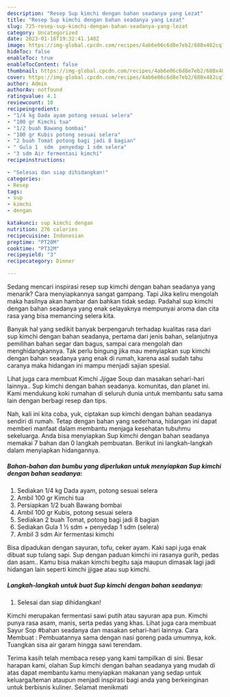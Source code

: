 ```yaml
---
description: "Resep Sup kimchi dengan bahan seadanya yang Lezat"
title: "Resep Sup kimchi dengan bahan seadanya yang Lezat"
slug: 725-resep-sup-kimchi-dengan-bahan-seadanya-yang-lezat
category: Uncategorized
date: 2023-01-16T19:32:41.140Z
image: https://img-global.cpcdn.com/recipes/4ab6e06c6d8e7eb2/680x482cq70/sup-kimchi-dengan-bahan-seadanya-foto-resep-utama.jpg
hideToc: false
enableToc: true
enableTocContent: false
thumbnail: https://img-global.cpcdn.com/recipes/4ab6e06c6d8e7eb2/680x482cq70/sup-kimchi-dengan-bahan-seadanya-foto-resep-utama.jpg
cover: https://img-global.cpcdn.com/recipes/4ab6e06c6d8e7eb2/680x482cq70/sup-kimchi-dengan-bahan-seadanya-foto-resep-utama.jpg
author: Admin
authorAv: notfound
ratingvalue: 4.1
reviewcount: 10
recipeingredient:
- "1/4 kg Dada ayam potong sesuai selera"
- "100 gr Kimchi tua"
- "1/2 buah Bawang bombai"
- "100 gr Kubis potong sesuai selera"
- "2 buah Tomat potong bagi jadi 8 bagian"
- " Gula 1  sdm  penyedap 1 sdm selera"
- "3 sdm Air fermentasi kimchi"
recipeinstructions:

- "Selesai dan siap dihidangkan!"
categories:
- Resep
tags:
- sup
- kimchi
- dengan

katakunci: sup kimchi dengan 
nutrition: 276 calories
recipecuisine: Indonesian
preptime: "PT20M"
cooktime: "PT32M"
recipeyield: "3"
recipecategory: Dinner

---
```



Sedang mencari inspirasi resep sup kimchi dengan bahan seadanya yang menarik? Cara menyiapkannya sangat gampang. Tapi Jika keliru mengolah maka hasilnya akan hambar dan bahkan tidak sedap. Padahal sup kimchi dengan bahan seadanya yang enak selayaknya mempunyai aroma dan cita rasa yang bisa memancing selera kita.


Banyak hal yang sedikit banyak berpengaruh terhadap kualitas rasa dari sup kimchi dengan bahan seadanya, pertama dari jenis bahan, selanjutnya pemilihan bahan segar dan bagus, sampai cara mengolah dan menghidangkannya. Tak perlu bingung jika mau menyiapkan sup kimchi dengan bahan seadanya yang enak di rumah, karena asal sudah tahu caranya maka hidangan ini mampu menjadi sajian spesial.

Lihat juga cara membuat Kimchi Jjigae Soup dan masakan sehari-hari lainnya.. Sup kimchi dengan bahan seadanya. komunitas, dan planet ini. Kami mendukung koki rumahan di seluruh dunia untuk membantu satu sama lain dengan berbagi resep dan tips.


Nah, kali ini kita coba, yuk, ciptakan sup kimchi dengan bahan seadanya sendiri di rumah. Tetap dengan bahan yang sederhana, hidangan ini dapat memberi manfaat dalam membantu menjaga kesehatan tubuhmu sekeluarga. Anda bisa menyiapkan Sup kimchi dengan bahan seadanya memakai 7 bahan dan 0 langkah pembuatan. Berikut ini langkah-langkah dalam menyiapkan hidangannya.

<!--inarticleads1-->

##### Bahan-bahan dan bumbu yang diperlukan untuk menyiapkan Sup kimchi dengan bahan seadanya:

1. Sediakan 1/4 kg Dada ayam, potong sesuai selera
1. Ambil 100 gr Kimchi tua
1. Persiapkan 1/2 buah Bawang bombai
1. Ambil 100 gr Kubis, potong sesuai selera
1. Sediakan 2 buah Tomat, potong bagi jadi 8 bagian
1. Sediakan  Gula 1 ½ sdm + penyedap 1 sdm (selera)
1. Ambil 3 sdm Air fermentasi kimchi


Bisa dipadukan dengan sayuran, tofu, ceker ayam. Kaki sapi juga enak dibuat sup tulang sapi. Sup dengan paduan kimchi ini rasanya gurih, pedas dan asam.. Kamu bisa makan kimchi begitu saja maupun dimasak lagi jadi hidangan lain seperti kimchi jjigae atau sup kimchi. 

<!--inarticleads2-->

##### Langkah-langkah untuk buat Sup kimchi dengan bahan seadanya:


1. Selesai dan siap dihidangkan!

Kimchi merupakan fermentasi sawi putih atau sayuran apa pun. Kimchi punya rasa asam, manis, serta pedas yang khas. Lihat juga cara membuat Sayur Sop #bahan seadanya dan masakan sehari-hari lainnya. Cara Membuat : Pembuatannya sama dengan nasi goreng pada umumnya, kok. Tuangkan sisa air garam hingga sawi terendam. 

Terima kasih telah membaca resep yang kami tampilkan di sini. Besar harapan kami, olahan Sup kimchi dengan bahan seadanya yang mudah di atas dapat membantu kamu menyiapkan makanan yang sedap untuk keluarga/teman ataupun menjadi inspirasi bagi anda yang berkeinginan untuk berbisnis kuliner. Selamat menikmati

